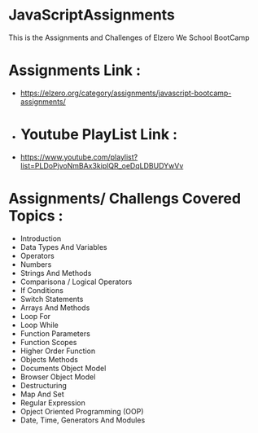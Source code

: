 # JavaScriptAssignments
This is the Assignments and Challenges of Elzero We School BootCamp
# Assignments Link :
- https://elzero.org/category/assignments/javascript-bootcamp-assignments/
- # Youtube PlayList Link :
- https://www.youtube.com/playlist?list=PLDoPjvoNmBAx3kiplQR_oeDqLDBUDYwVv
# Assignments/ Challengs Covered Topics :
- Introduction
- Data Types And Variables
- Operators
- Numbers
- Strings And Methods
- Comparisona / Logical Operators
- If Conditions
- Switch Statements
- Arrays And Methods
- Loop For
- Loop While
- Function Parameters
- Function Scopes
- Higher Order Function
- Objects Methods
- Documents Object Model
- Browser Object Model
- Destructuring
- Map And Set
- Regular Expression
- Opject Oriented Programming (OOP)
- Date, Time, Generators And Modules

